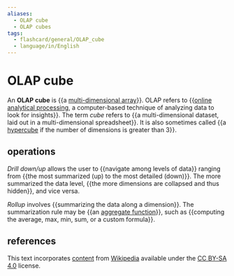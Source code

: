 ```yaml
---
aliases:
  - OLAP cube
  - OLAP cubes
tags:
  - flashcard/general/OLAP_cube
  - language/in/English
---
```


# OLAP cube

An __OLAP cube__ is {{a [multi-dimensional array](array%20(data%20type).md#multi-dimensional%20arrays)}}. OLAP refers to {{[online analytical processing](online%20analytical%20processing.md), a computer-based technique of analyzing data to look for insights}}. The term _cube_ refers to {{a multi-dimensional dataset, laid out in a multi-dimensional spreadsheet}}. It is also sometimes called {{a [hypercube](hypercube.md) if the number of dimensions is greater than 3}}. <!--SR:!2024-07-05,17,290!2024-08-11,40,290!2024-08-11,42,290!2024-08-10,39,290-->

## operations

_Drill down/up_ allows the user to {{navigate among levels of data}} ranging from {{the most summarized (up) to the most detailed (down)}}. The more summarized the data level, {{the more dimensions are collapsed and thus hidden}}, and vice versa. <!--SR:!2024-09-02,61,310!2024-07-04,16,290!2024-08-14,43,290-->

_Rollup_ involves {{summarizing the data along a dimension}}. The summarization rule may be {{an [aggregate function](aggregate%20function.md)}}, such as {{computing the average, max, min, sum, or a custom formula}}. <!--SR:!2024-07-05,17,290!2024-08-06,35,290!2024-08-16,45,290-->

## references

This text incorporates [content](https://en.wikipedia.org/wiki/OLAP_cube) from [Wikipedia](Wikipedia.md) available under the [CC BY-SA 4.0](https://creativecommons.org/licenses/by-sa/4.0/) license.

